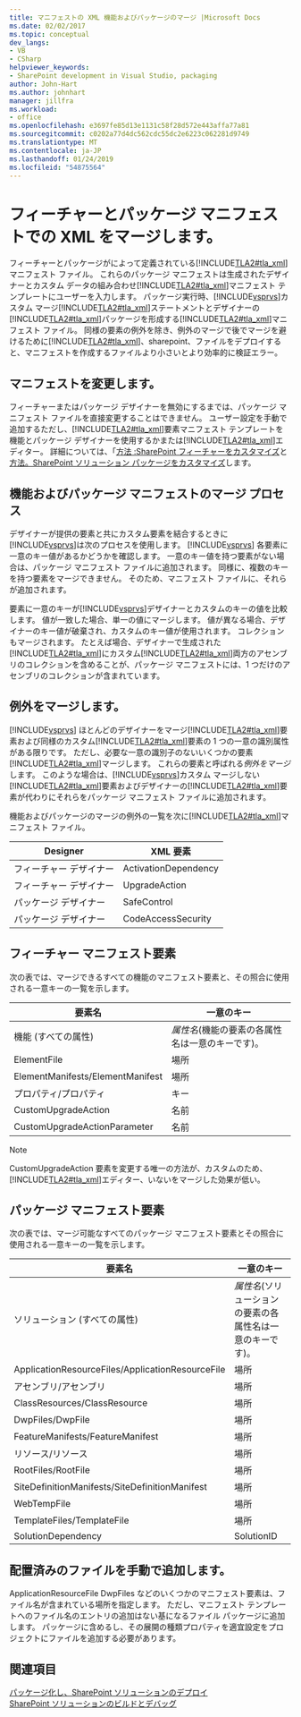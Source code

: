 ```yaml
---
title: マニフェストの XML 機能およびパッケージのマージ |Microsoft Docs
ms.date: 02/02/2017
ms.topic: conceptual
dev_langs:
- VB
- CSharp
helpviewer_keywords:
- SharePoint development in Visual Studio, packaging
author: John-Hart
ms.author: johnhart
manager: jillfra
ms.workload:
- office
ms.openlocfilehash: e3697fe85d13e1131c58f28d572e443affa77a81
ms.sourcegitcommit: c0202a77d4dc562cdc55dc2e6223c062281d9749
ms.translationtype: MT
ms.contentlocale: ja-JP
ms.lasthandoff: 01/24/2019
ms.locfileid: "54875564"
---
```

# <a name="merge-xml-in-feature-and-package-manifests"></a>フィーチャーとパッケージ マニフェストでの XML をマージします。
  フィーチャーとパッケージがによって定義されている[!INCLUDE[TLA2#tla_xml](../sharepoint/includes/tla2sharptla-xml-md.md)]マニフェスト ファイル。 これらのパッケージ マニフェストは生成されたデザイナーとカスタム データの組み合わせ[!INCLUDE[TLA2#tla_xml](../sharepoint/includes/tla2sharptla-xml-md.md)]マニフェスト テンプレートにユーザーを入力します。 パッケージ実行時、[!INCLUDE[vsprvs](../sharepoint/includes/vsprvs-md.md)]カスタム マージ[!INCLUDE[TLA2#tla_xml](../sharepoint/includes/tla2sharptla-xml-md.md)]ステートメントとデザイナーの[!INCLUDE[TLA2#tla_xml](../sharepoint/includes/tla2sharptla-xml-md.md)]パッケージを形成する[!INCLUDE[TLA2#tla_xml](../sharepoint/includes/tla2sharptla-xml-md.md)]マニフェスト ファイル。 同様の要素の例外を除き、例外のマージで後でマージを避けるために[!INCLUDE[TLA2#tla_xml](../sharepoint/includes/tla2sharptla-xml-md.md)]、sharepoint、ファイルをデプロイすると、マニフェストを作成するファイルより小さいとより効率的に検証エラー。  
  
## <a name="modify-the-manifests"></a>マニフェストを変更します。
 フィーチャーまたはパッケージ デザイナーを無効にするまでは、パッケージ マニフェスト ファイルを直接変更することはできません。 ユーザー設定を手動で追加するただし、[!INCLUDE[TLA2#tla_xml](../sharepoint/includes/tla2sharptla-xml-md.md)]要素マニフェスト テンプレートを機能とパッケージ デザイナーを使用するかまたは[!INCLUDE[TLA2#tla_xml](../sharepoint/includes/tla2sharptla-xml-md.md)]エディター。 詳細については、「[方法 :SharePoint フィーチャーをカスタマイズ](../sharepoint/how-to-customize-a-sharepoint-feature.md)と[方法。SharePoint ソリューション パッケージをカスタマイズ](../sharepoint/how-to-customize-a-sharepoint-solution-package.md)します。  
  
## <a name="feature-and-package-manifest-merge-process"></a>機能およびパッケージ マニフェストのマージ プロセス
 デザイナーが提供の要素と共にカスタム要素を結合するときに[!INCLUDE[vsprvs](../sharepoint/includes/vsprvs-md.md)]は次のプロセスを使用します。 [!INCLUDE[vsprvs](../sharepoint/includes/vsprvs-md.md)] 各要素に一意のキー値があるかどうかを確認します。 一意のキー値を持つ要素がない場合は、パッケージ マニフェスト ファイルに追加されます。 同様に、複数のキーを持つ要素をマージできません。 そのため、マニフェスト ファイルに、それらが追加されます。  
  
 要素に一意のキーが[!INCLUDE[vsprvs](../sharepoint/includes/vsprvs-md.md)]デザイナーとカスタムのキーの値を比較します。 値が一致した場合、単一の値にマージします。 値が異なる場合、デザイナーのキー値が破棄され、カスタムのキー値が使用されます。 コレクションもマージされます。 たとえば場合、デザイナーで生成された[!INCLUDE[TLA2#tla_xml](../sharepoint/includes/tla2sharptla-xml-md.md)]にカスタム[!INCLUDE[TLA2#tla_xml](../sharepoint/includes/tla2sharptla-xml-md.md)]両方のアセンブリのコレクションを含めることが、パッケージ マニフェストには、1 つだけのアセンブリのコレクションが含まれています。  
  
## <a name="merge-exceptions"></a>例外をマージします。
 [!INCLUDE[vsprvs](../sharepoint/includes/vsprvs-md.md)] ほとんどのデザイナーをマージ[!INCLUDE[TLA2#tla_xml](../sharepoint/includes/tla2sharptla-xml-md.md)]要素および同様のカスタム[!INCLUDE[TLA2#tla_xml](../sharepoint/includes/tla2sharptla-xml-md.md)]要素の 1 つの一意の識別属性がある限りです。 ただし、必要な一意の識別子のないいくつかの要素[!INCLUDE[TLA2#tla_xml](../sharepoint/includes/tla2sharptla-xml-md.md)]マージします。 これらの要素と呼ばれる*例外をマージ*します。 このような場合は、[!INCLUDE[vsprvs](../sharepoint/includes/vsprvs-md.md)]カスタム マージしない[!INCLUDE[TLA2#tla_xml](../sharepoint/includes/tla2sharptla-xml-md.md)]要素およびデザイナーの[!INCLUDE[TLA2#tla_xml](../sharepoint/includes/tla2sharptla-xml-md.md)]要素が代わりにそれらをパッケージ マニフェスト ファイルに追加されます。  
  
 機能およびパッケージのマージの例外の一覧を次に[!INCLUDE[TLA2#tla_xml](../sharepoint/includes/tla2sharptla-xml-md.md)]マニフェスト ファイル。  
  
|Designer|XML 要素|  
|--------------|-----------------|  
|フィーチャー デザイナー|ActivationDependency|  
|フィーチャー デザイナー|UpgradeAction|  
|パッケージ デザイナー|SafeControl|  
|パッケージ デザイナー|CodeAccessSecurity|  
  
## <a name="feature-manifest-elements"></a>フィーチャー マニフェスト要素
 次の表では、マージできるすべての機能のマニフェスト要素と、その照合に使用される一意キーの一覧を示します。  
  
|要素名|一意のキー|  
|------------------|----------------|  
|機能 (すべての属性)|*属性名*(機能の要素の各属性名は一意のキーです)。|  
|ElementFile|場所|  
|ElementManifests/ElementManifest|場所|  
|プロパティ/プロパティ|キー|  
|CustomUpgradeAction|名前|  
|CustomUpgradeActionParameter|名前|  
  
> [!NOTE]  
>  CustomUpgradeAction 要素を変更する唯一の方法が、カスタムのため、[!INCLUDE[TLA2#tla_xml](../sharepoint/includes/tla2sharptla-xml-md.md)]エディター、いないをマージした効果が低い。  
  
## <a name="package-manifest-elements"></a>パッケージ マニフェスト要素
 次の表では、マージ可能なすべてのパッケージ マニフェスト要素とその照合に使用される一意キーの一覧を示します。  
  
|要素名|一意のキー|  
|------------------|----------------|  
|ソリューション (すべての属性)|*属性名*(ソリューションの要素の各属性名は一意のキーです)。|  
|ApplicationResourceFiles/ApplicationResourceFile|場所|  
|アセンブリ/アセンブリ|場所|  
|ClassResources/ClassResource|場所|  
|DwpFiles/DwpFile|場所|  
|FeatureManifests/FeatureManifest|場所|  
|リソース/リソース|場所|  
|RootFiles/RootFile|場所|  
|SiteDefinitionManifests/SiteDefinitionManifest|場所|  
|WebTempFile|場所|  
|TemplateFiles/TemplateFile|場所|  
|SolutionDependency|SolutionID|  
  
## <a name="manually-add-deployed-files"></a>配置済みのファイルを手動で追加します。
 ApplicationResourceFile DwpFiles などのいくつかのマニフェスト要素は、ファイル名が含まれている場所を指定します。 ただし、マニフェスト テンプレートへのファイル名のエントリの追加はない基になるファイル パッケージに追加します。 パッケージに含めるし、その展開の種類プロパティを適宜設定をプロジェクトにファイルを追加する必要があります。  
  
## <a name="see-also"></a>関連項目
 [パッケージ化し、SharePoint ソリューションのデプロイ](../sharepoint/packaging-and-deploying-sharepoint-solutions.md)   
 [SharePoint ソリューションのビルドとデバッグ](../sharepoint/building-and-debugging-sharepoint-solutions.md)  

